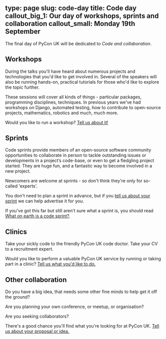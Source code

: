 type: page
slug: code-day
title: Code day
callout_big_1: Our day of workshops, sprints and collaboration
callout_small: Monday 19th September
---

The final day of PyCon UK will be dedicated to *Code and collaboration*.

## Workshops

During the talks you'll have heard about numerous projects and technologies that you'd like to get involved in. Several
of the speakers will also be running hands-on, practical tutorials for those who'd like to explore the topic further.

These sessions will cover all kinds of things - particular packages, programming disciplines, techniques. In previous
years we've had workshops on Django, automated testing, how to contribute to open-source projects, mathematics,
robotics and much, much more.

Would you like to run a workshop? [Tell us about it!](/cfp)

## Sprints

Code sprints provide members of an open-source software community opportunities to collaborate in person to tackle
outstanding issues or developments in a project’s code-base, or even to get a fledgling project started. They are huge
fun, and a fantastic way to become involved in a new project.

Newcomers are welcome at sprints - so don't think they're only for so-called 'experts'.

You don't need to plan a sprint in advance, but if you [tell us about your sprint](/cfp) we can help advertise it for
you.

If you've got this far but still aren't sure what a sprint is, you should read [What on earth is a code sprint?](/what-are-sprints).

## Clinics

Take your sickly code to the friendly PyCon UK code doctor. Take your CV to a recruitment expert.

Would you like to perform a valuable PyCon UK service by running or taking part in a clinic? [Tell us what you'd like
to do.](/cfp)

## Other collaboration

Do you have a big idea, that needs some other fine minds to help get it off the ground?

Are you planning your own conference, or meetup, or organisation?

Are you seeking collaborators?

There's a good chance you'll find what you're looking for at PyCon UK. [Tell us about your proposal or idea.](/cfp)
